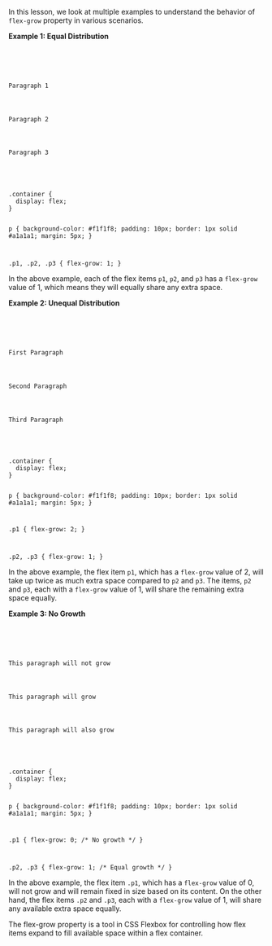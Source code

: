 In this lesson, we look at multiple examples to understand the behavior of `flex-grow` property in various scenarios.

**Example 1: Equal Distribution**

<codeblock language="css" type="lesson">
<code>
<panel language="html">
<div class="container">
  <p class="p1">Paragraph 1</p>
  <p class="p2">Paragraph 2</p>
  <p class="p3">Paragraph 3</p>
</div>
</panel>
<panel language="css">
.container {
  display: flex;
}

p {
  background-color: #f1f1f8;
  padding: 10px;
  border: 1px solid #a1a1a1;
  margin: 5px;
}

.p1, .p2, .p3 {
  flex-grow: 1;
}
</panel>
</code>
</codeblock>

In the above example, each of the flex items `p1`, `p2`, and `p3` has a `flex-grow` value of 1, which means they will equally share any extra space.

**Example 2: Unequal Distribution**

<codeblock language="css" type="lesson">
<code>
<panel language="html">
<div class="container">
  <p class="p1">First Paragraph</p>
  <p class="p2">Second Paragraph</p>
  <p class="p3">Third Paragraph</p>
</div>
</panel>
<panel language="css">
.container {
  display: flex;
}

p {
  background-color: #f1f1f8;
  padding: 10px;
  border: 1px solid #a1a1a1;
  margin: 5px;
}

.p1 {
  flex-grow: 2;
}

.p2, .p3 {
  flex-grow: 1;
}
</panel>
</code>
</codeblock>

In the above example, the flex item `p1`, which has a `flex-grow` value of 2, will take up twice as much extra space compared to `p2` and `p3`. The items, `p2` and `p3`, each with a `flex-grow` value of 1, will share the remaining extra space equally.

**Example 3: No Growth**

<codeblock language="css" type="lesson">
<code>
<panel language="html">
<div class="container">
  <p class="p1">This paragraph will not grow</p>
  <p class="p2">This paragraph will grow</p>
  <p class="p3">This paragraph will also grow</p>
</div>
</panel>
<panel language="css">
.container {
  display: flex;
}

p {
  background-color: #f1f1f8;
  padding: 10px;
  border: 1px solid #a1a1a1;
  margin: 5px;
}

.p1 {
  flex-grow: 0; /* No growth */
}

.p2, .p3 {
  flex-grow: 1; /* Equal growth */
}
</panel>
</code>
</codeblock>

In the above example, the flex item `.p1`, which has a `flex-grow` value of 0, will not grow and will remain fixed in size based on its content. On the other hand, the flex items `.p2` and `.p3`, each with a `flex-grow` value of 1, will share any available extra space equally.


The flex-grow property is a tool in CSS Flexbox for controlling how flex items expand to fill available space within a flex container.